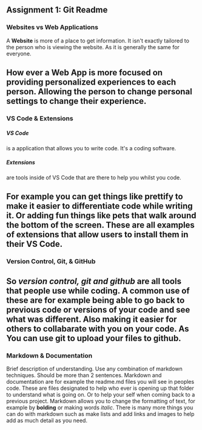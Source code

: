 ## Assignment 1: Git Readme

### Websites vs Web Applications

A **Website** is more of a place to get information. It isn't exactly tailored to the person who is viewing the website. As it is generally the same for everyone.

How ever a **Web** **App** is more focused on providing personalized experiences to each person. Allowing the person to change personal settings to change their experience.
---
### VS Code & Extensions

##### **VS Code**
is a application that allows you to write code. It's a coding software.
##### **Extensions** 
are tools inside of VS Code that are there to help you whilst you code. 

For example you can get things like prettify to make it easier to differentiate code while writing it. Or adding fun things like pets that walk around the bottom of the screen. These are all examples of extensions that allow users to install them in their VS Code.
---
### Version Control, Git, & GitHub

So *version control, git and github* are all tools that people use while coding. A common use of these are for example being able to go back to previous code or versions of your code and see what was different. Also making it easier for others to collabarate with you on your code. As You can use git to upload your files to github.
---
### Markdown & Documentation

Brief description of understanding. Use any combination of markdown techniques. Should be more than 2 sentences.
Markdown and documentation are for example the readme.md files you will see in peoples code. These are files designated to help who ever is opening up that folder to understand what is going on. Or to help your self when coming back to a previous project. Markdown allows you to change the formatting of text, for example by **bolding**  or making words _italic_. There is many more things you can do with markdown such as make lists and add links and images to help add as much detail as you need.
